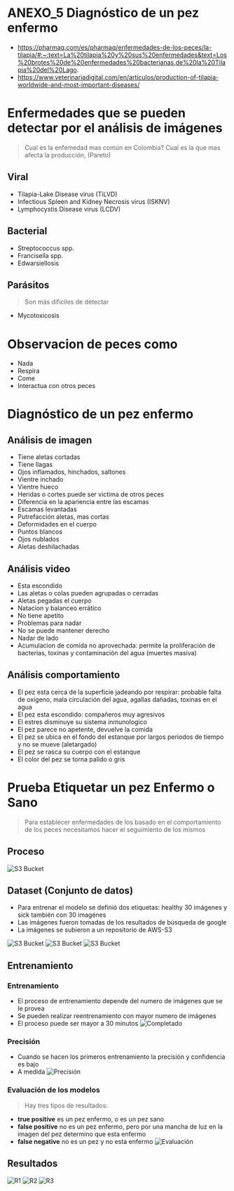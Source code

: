 # ANEXO_5 Diagnóstico de un pez enfermo
- https://pharmaq.com/es/pharmaq/enfermedades-de-los-peces/la-tilapia/#:~:text=La%20tilapia%20y%20sus%20enfermedades&text=Los%20brotes%20de%20enfermedades%20bacterianas,de%20la%20Tilapia%20del%20Lago.
- https://www.veterinariadigital.com/en/articulos/production-of-tilapia-worldwide-and-most-important-diseases/


# Enfermedades que se pueden detectar por el análisis de imágenes
> Cual es la enfemedad mas común en Colombia?
> Cual es la que mas afecta la producción, (Pareto)

## Viral
- Tilapia-Lake Disease virus (TiLVD)
- Infectious Spleen and Kidney Necrosis virus (ISKNV)
- Lymphocystis Disease virus (LCDV)

## Bacterial
- Streptococcus spp.
- Francisella spp.
- Edwarsiellosis


## Parásitos
> Son más dificiles de detectar
- Mycotoxicosis

# Observacion de peces como
- Nada
- Respira
- Come
- Interactua con otros peces

# Diagnóstico de un pez enfermo

## Análisis de imagen
- Tiene aletas cortadas
- Tiene llagas
- Ojos inflamados, hinchados, saltones
- Vientre inchado
- Vientre hueco
- Heridas o cortes puede ser victima de otros peces
- Diferencia en la apariencia entre las escamas
- Escamas levantadas
- Putrefacción aletas, mas cortas
- Deformidades en el cuerpo
- Puntos blancos
- Ojos nublados
- Aletas deshilachadas

## Análisis video
- Esta escondido
- Las aletas o colas pueden agrupadas o cerradas
- Aletas pegadas el cuerpo
- Natacion y balanceo errático
- No tiene apetito
- Problemas para nadar
- No se puede mantener derecho
- Nadar de lado
- Acumulacion de comida no aprovechada: permite la proliferación de bacterias, toxinas y contaminación del agua (muertes masiva)

## Análisis comportamiento
- El pez esta cerca de la superficie jadeando por respirar: probable falta de oxigeno, mala circulación del agua, agallas dañadas, toxinas en el agua
- El pez esta escondido: compañeros muy agresivos
- El estres disminuye su sistema inmunologico
- El pez parece no apetente, devuelve la comida
- El pez se ubica en el fondo del estanque por largos periodos de tiempo y no se mueve (aletargado)
- El pez se rasca su cuerpo con el estanque 
- El color del pez se torna palido o gris



# Prueba Etiquetar un pez Enfermo o Sano
> Para establecer enfermedades de los basado en el comportamiento de los peces necesitamos hacer el seguimiento de los mismos

## Proceso
![S3 Bucket](./../_images/_etiquetas_personalizadas/002_dataset_tres.png)

## Dataset (Conjunto de datos)
- Para entrenar el modelo se definió dos etiquetas: healthy 30 imágenes y sick también con 30 imagénes
- Las imágenes fueron tomadas de los resultados de búsqueda de google
- La imágenes se subieron a un repositorio de AWS-S3

![S3 Bucket](./../_images/_etiquetas_personalizadas/002_dataset_uno.png)
![S3 Bucket](./../_images/_etiquetas_personalizadas/002_dataset_dos.png)
![S3 Bucket](./../_images/_etiquetas_personalizadas/001_s3_bucket.png)


## Entrenamiento

### Entrenamiento
-  El proceso de entrenamiento depende del numero de imágenes que se le provea
-  Se pueden realizar reentrenamiento con mayor numero de imágenes
-  El proceso puede ser mayor a 30 minutos 
![Completado](./../_images/_etiquetas_personalizadas/003_1_tranning_completed.png)

### Precisión
- Cuando se hacen los primeros entrenamiento la precisión y confidencia es bajo
- A medida
![Precisión](./../_images/_etiquetas_personalizadas/003_2_precision.png)

### Evaluación de los modelos
> Hay tres tipos de resultados:
- **true positive** es un pez enfermo, o es un pez sano
- **false positive** no es un pez enfermo, pero por una mancha de luz en la imagen del pez determino que esta enfermo
- **false negative** no es un pez y no esta enfermo
![Evaluación](./../_images/_etiquetas_personalizadas/003_3_evaluacion_modelo.png)

## Resultados
![R1](../_images/_etiquetas_personalizadas/003_4_resultado_1.png)
![R2](../_images/_etiquetas_personalizadas/003_5_resultado_2.png)
![R3](../_images/_etiquetas_personalizadas/003_6_resultado_3.png)
